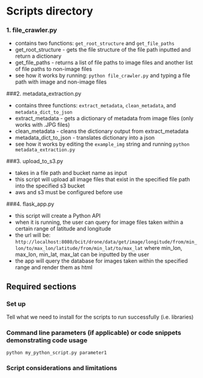 # Scripts directory

### 1. file_crawler.py

- contains two functions: `get_root_structure` and `get_file_paths` 
- get_root_structure - gets the file structure of the file path inputted and return a dictionary
- get_file_paths - returns a list of file paths to image files and another list of file paths to non-image files
- see how it works by running: `python file_crawler.py` and typing a file path with image and non-image files

###2. metadata_extraction.py

- contains three functions: `extract_metadata`, `clean_metadata`, and `metadata_dict_to_json`
- extract_metadata - gets a dictionary of metadata from image files (only works with .JPG files)
- clean_metadata - cleans the dictionary output from extract_metadata
- metadata_dict_to_json - translates dictionary into a json
- see how it works by editing the `example_img` string and running `python metadata_extraction.py`

###3. upload_to_s3.py

- takes in a file path and bucket name as input
- this script will upload all image files that exist in the specified file path into the specified s3 bucket
- aws and s3 must be configured before use

###4. flask_app.py

- this script will create a Python API
- when it is running, the user can query for image files taken within a certain range of latitude and longitude
- the url will be: `http://localhost:8080/bcit/drone/data/get/image/longitude/from/min_lon/to/max_lon/latitude/from/min_lat/to/max_lat` where min_lon, max_lon, min_lat, max_lat can be inputted by the user
- the app will query the database for images taken within the specified range and render them as html


## Required sections

### Set up

Tell what we need to install for the scripts to run successfully (i.e. libraries)

### Command line parameters (if applicable) or code snippets demonstrating code usage

    python my_python_script.py parameter1
    
### Script considerations and limitations
